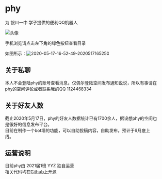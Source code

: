 # phy

为 银川一中 学子提供的便利QQ机器人

![头像](http://q.qlogo.cn/g?b=qq&nk=3155506801&s=100)


手机浏览请点击左下角的绿色按钮查看目录

如图所示：![2020-05-17-16-52-49-2020517165250](http://cdn.doeca.cc/images/2020-05-17-16-52-49-2020517165250.png)

## 关于私聊

本人不会登陆phy的账号查看消息，仅偶尔登陆空间发布通知说说，所以有事请在phy的空间评论或者联系我的QQ 1124468334

## 关于好友人数

截止2020年5月17日，phy的好友人数据统计已有1700余人，据设想phy的空间也是很好的信息发布平台。<br>目前在制作一个bot墙的功能，可以自助投稿内容，自助发布，预计于6月底上线。

## 运营说明

目前phy由 2021届1班 YYZ 独自运营<br>
相关代码均在[Github](https://github.com/Doeca)上开源